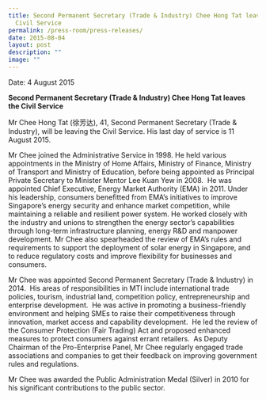 ```yaml
---
title: Second Permanent Secretary (Trade & Industry) Chee Hong Tat leaves the
  Civil Service
permalink: /press-room/press-releases/
date: 2015-08-04
layout: post
description: ""
image: ""
---
```


Date: 4 August 2015

**Second Permanent Secretary (Trade & Industry) Chee Hong Tat leaves the Civil Service** 

Mr Chee Hong Tat (徐芳达), 41, Second Permanent Secretary (Trade & Industry), will be leaving the Civil Service. His last day of service is 11 August 2015.

Mr Chee joined the Administrative Service in 1998. He held various appointments in the Ministry of Home Affairs, Ministry of Finance, Ministry of Transport and Ministry of Education, before being appointed as Principal Private Secretary to Minister Mentor Lee Kuan Yew in 2008.  He was appointed Chief Executive, Energy Market Authority (EMA) in 2011. Under his leadership, consumers benefitted from EMA’s initiatives to improve Singapore’s energy security and enhance market competition, while maintaining a reliable and resilient power system. He worked closely with the industry and unions to strengthen the energy sector’s capabilities through long-term infrastructure planning, energy R&D and manpower development. Mr Chee also spearheaded the review of EMA’s rules and requirements to support the deployment of solar energy in Singapore, and to reduce regulatory costs and improve flexibility for businesses and consumers. 

Mr Chee was appointed Second Permanent Secretary (Trade & Industry) in 2014.  His areas of responsibilities in MTI include international trade policies, tourism, industrial land, competition policy, entrepreneurship and enterprise development.  He was active in promoting a business-friendly environment and helping SMEs to raise their competitiveness through innovation, market access and capability development.  He led the review of the Consumer Protection (Fair Trading) Act and proposed enhanced measures to protect consumers against errant retailers.  As Deputy Chairman of the Pro-Enterprise Panel, Mr Chee regularly engaged trade associations and companies to get their feedback on improving government rules and regulations.   

Mr Chee was awarded the Public Administration Medal (Silver) in 2010 for his significant contributions to the public sector.